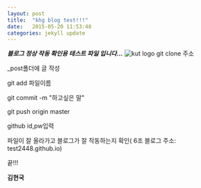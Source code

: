 ```yaml
---
layout: post
title:  "khg blog test!!!"
date:   2015-05-20 11:53:48
categories: jekyll update
---
```

***블로그 정상 작동 확인용 테스트 파일 입니다...***
![kut logo](https://lh3.googleusercontent.com/-BObKsoJt7LA/VVwRNVYboKE/AAAAAAAAACE/gAmW1iHmMTY/s144-c/w200-h200/May202015.jpg)
git clone 주소

_post폴더에 글 작성

git add 파일이름

git commit -m "하고싶은 말" 

git push origin master

github id,pw입력

파일이 잘 올라가고 블로그가 잘 작동하는지 확인( 6조 블로그 주소: test2448.github.io)

끝!!!

**김현국**
